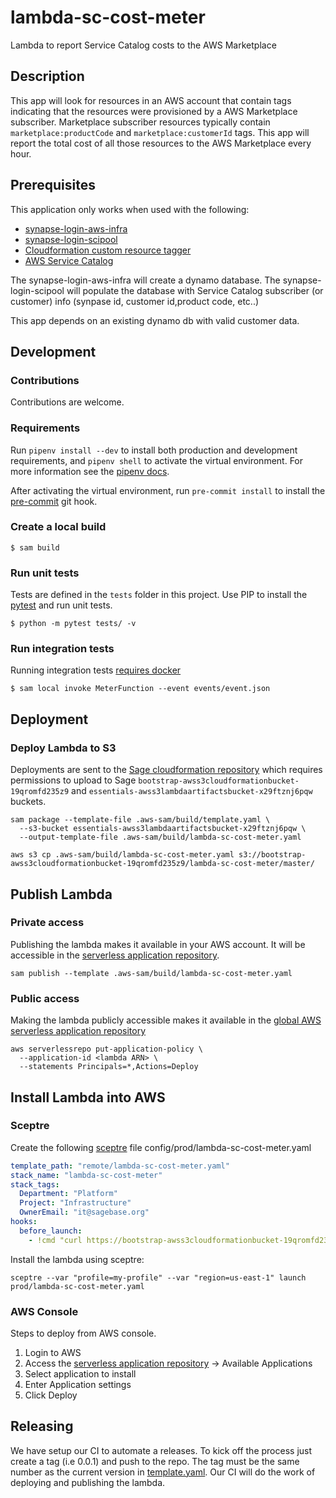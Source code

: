 # lambda-sc-cost-meter
Lambda to report Service Catalog costs to the AWS Marketplace

## Description

This app will look for resources in an AWS account that contain tags indicating that
the resources were provisioned by a AWS Marketplace subscriber. Marketplace subscriber
resources typically contain `marketplace:productCode` and `marketplace:customerId` tags.
This app will report the total cost of all those resources to the AWS Marketplace every hour.

## Prerequisites

This application only works when used with the following:
* [synapse-login-aws-infra](https://github.com/Sage-Bionetworks/synapse-login-aws-infra)
* [synapse-login-scipool](https://github.com/Sage-Bionetworks/synapse-login-scipool)
* [Cloudformation custom resource tagger](https://github.com/Sage-Bionetworks-IT/cfn-cr-synapse-tagger)
* [AWS Service Catalog](https://aws.amazon.com/servicecatalog)

The synapse-login-aws-infra will create a dynamo database.  The synapse-login-scipool
will populate the database with Service Catalog subscriber (or customer)
info (synpase id, customer id,product code, etc..)

This app depends on an existing dynamo db with valid customer data.

## Development

### Contributions
Contributions are welcome.

### Requirements
Run `pipenv install --dev` to install both production and development
requirements, and `pipenv shell` to activate the virtual environment. For more
information see the [pipenv docs](https://pipenv.pypa.io/en/latest/).

After activating the virtual environment, run `pre-commit install` to install
the [pre-commit](https://pre-commit.com/) git hook.

### Create a local build

```shell script
$ sam build
```

### Run unit tests
Tests are defined in the `tests` folder in this project. Use PIP to install the
[pytest](https://docs.pytest.org/en/latest/) and run unit tests.

```shell script
$ python -m pytest tests/ -v
```

### Run integration tests
Running integration tests
[requires docker](https://docs.aws.amazon.com/serverless-application-model/latest/developerguide/sam-cli-command-reference-sam-local-start-api.html)

```shell script
$ sam local invoke MeterFunction --event events/event.json
```

## Deployment

### Deploy Lambda to S3
Deployments are sent to the
[Sage cloudformation repository](https://bootstrap-awss3cloudformationbucket-19qromfd235z9.s3.amazonaws.com/index.html)
which requires permissions to upload to Sage
`bootstrap-awss3cloudformationbucket-19qromfd235z9` and
`essentials-awss3lambdaartifactsbucket-x29ftznj6pqw` buckets.

```shell script
sam package --template-file .aws-sam/build/template.yaml \
  --s3-bucket essentials-awss3lambdaartifactsbucket-x29ftznj6pqw \
  --output-template-file .aws-sam/build/lambda-sc-cost-meter.yaml

aws s3 cp .aws-sam/build/lambda-sc-cost-meter.yaml s3://bootstrap-awss3cloudformationbucket-19qromfd235z9/lambda-sc-cost-meter/master/
```

## Publish Lambda

### Private access
Publishing the lambda makes it available in your AWS account.  It will be accessible in
the [serverless application repository](https://console.aws.amazon.com/serverlessrepo).

```shell script
sam publish --template .aws-sam/build/lambda-sc-cost-meter.yaml
```

### Public access
Making the lambda publicly accessible makes it available in the
[global AWS serverless application repository](https://serverlessrepo.aws.amazon.com/applications)

```shell script
aws serverlessrepo put-application-policy \
  --application-id <lambda ARN> \
  --statements Principals=*,Actions=Deploy
```

## Install Lambda into AWS

### Sceptre
Create the following [sceptre](https://github.com/Sceptre/sceptre) file
config/prod/lambda-sc-cost-meter.yaml

```yaml
template_path: "remote/lambda-sc-cost-meter.yaml"
stack_name: "lambda-sc-cost-meter"
stack_tags:
  Department: "Platform"
  Project: "Infrastructure"
  OwnerEmail: "it@sagebase.org"
hooks:
  before_launch:
    - !cmd "curl https://bootstrap-awss3cloudformationbucket-19qromfd235z9.s3.amazonaws.com/lambda-sc-cost-meter/master/lambda-sc-cost-meter.yaml --create-dirs -o templates/remote/lambda-sc-cost-meter.yaml"
```

Install the lambda using sceptre:
```shell script
sceptre --var "profile=my-profile" --var "region=us-east-1" launch prod/lambda-sc-cost-meter.yaml
```

### AWS Console
Steps to deploy from AWS console.

1. Login to AWS
2. Access the
[serverless application repository](https://console.aws.amazon.com/serverlessrepo)
-> Available Applications
3. Select application to install
4. Enter Application settings
5. Click Deploy

## Releasing

We have setup our CI to automate a releases.  To kick off the process just create
a tag (i.e 0.0.1) and push to the repo.  The tag must be the same number as the current
version in [template.yaml](template.yaml).  Our CI will do the work of deploying and publishing
the lambda.
